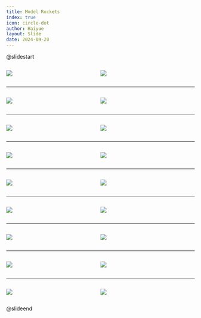 ```yaml
---
title: Model Rockets
index: true
icon: circle-dot
author: Haiyue
layout: Slide
date: 2024-09-20
---
```

 
@slidestart

<div style="display:flex">
<div style="flex:1">

![](/data/english/reading/Level-K/Model%20Rockets/001.png)
</div>
<div style="flex:1">

![](/data/english/reading/Level-K/Model%20Rockets/002.png)
</div>
</div>

---

<div style="display:flex">
<div style="flex:1">

![](/data/english/reading/Level-K/Model%20Rockets/003.png)
</div>
<div style="flex:1">

![](/data/english/reading/Level-K/Model%20Rockets/004.png)
</div>
</div>

---

<div style="display:flex">
<div style="flex:1">

![](/data/english/reading/Level-K/Model%20Rockets/005.png)
</div>
<div style="flex:1">

![](/data/english/reading/Level-K/Model%20Rockets/006.png)
</div>
</div>

---

<div style="display:flex">
<div style="flex:1">

![](/data/english/reading/Level-K/Model%20Rockets/007.png)
</div>
<div style="flex:1">

![](/data/english/reading/Level-K/Model%20Rockets/008.png)
</div>
</div>

---

<div style="display:flex">
<div style="flex:1">

![](/data/english/reading/Level-K/Model%20Rockets/009.png)
</div>
<div style="flex:1">

![](/data/english/reading/Level-K/Model%20Rockets/010.png)
</div>
</div>

---

<div style="display:flex">
<div style="flex:1">

![](/data/english/reading/Level-K/Model%20Rockets/011.png)
</div>
<div style="flex:1">

![](/data/english/reading/Level-K/Model%20Rockets/012.png)
</div>
</div>

---

<div style="display:flex">
<div style="flex:1">

![](/data/english/reading/Level-K/Model%20Rockets/013.png)
</div>
<div style="flex:1">

![](/data/english/reading/Level-K/Model%20Rockets/014.png)
</div>
</div>

---

<div style="display:flex">
<div style="flex:1">

![](/data/english/reading/Level-K/Model%20Rockets/015.png)
</div>
<div style="flex:1">

![](/data/english/reading/Level-K/Model%20Rockets/016.png)
</div>
</div>

---

<div style="display:flex">
<div style="flex:1">

![](/data/english/reading/Level-K/Model%20Rockets/017.png)
</div>
<div style="flex:1">

![](/data/english/reading/Level-K/Model%20Rockets/018.png)
</div>
</div>

@slideend